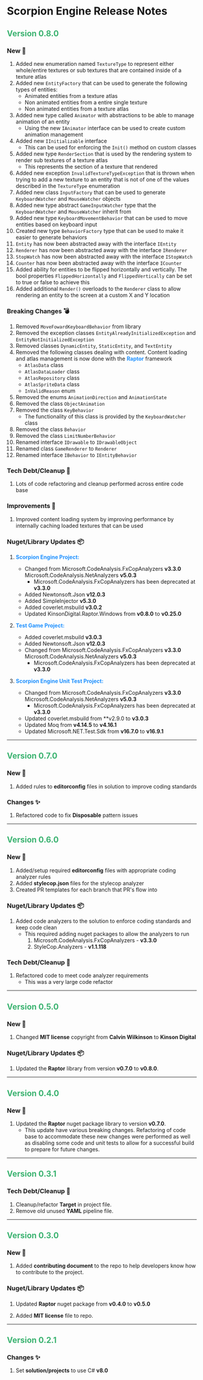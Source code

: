 # **Scorpion Engine Release Notes**

## <span style='color:mediumseagreen;font-weight:bold'>Version 0.8.0</span>

### **New** 🎉

1. Added new enumeration named `TextureType` to represent either whole/entire textures or sub textures that are contained inside of a texture atlas
2. Added new `EntityFactory` that can be used to generate the following types of entities:
   * Animated entities from a texture atlas
   * Non animated entities from a entire single texture
   * Non animated entities from a texture atlas
3. Added new type called `Animator` with abstractions to be able to manage animation of an entity
   * Using the new `IAnimator` interface can be used to create custom animation management
4. Added new `IInitializable` interface
   * This can be used for enforcing the `Init()` method on custom classes
5. Added new type `RenderSection` that is used by the rendering system to render sub textures of a texture atlas
   * This represents the section of a texture that rendered  
6. Added new exception `InvalidTextureTypeException` that is thrown when trying to add a new texture to an entity that is not of one of the values described in the `TextureType` enumeration
7. Added new class `InputFactory` that can be used to generate `KeyboardWatcher` and `MouseWatcher` objects
8. Added new type abstract `GameInputWatcher` type that the `KeyboardWatcher` and `MouseWatcher` inherit from
9. Added new type `KeyboardMovementBehavior` that can be used to move entities based on keyboard input
10. Created new type `BehaviorFactory` type that can be used to make it easier to generate behaviors
11. `Entity` has now been abstracted away with the interface `IEntity`
12. `Renderer` has now been abstracted away with the interface `IRenderer`
13. `StopWatch` has now been abstracted away with the interface `IStopWatch`
14. `Counter` has now been abstracted away with the interface `ICounter`
15. Added ability for entities to be flipped horizontally and vertically.  The bool properties `FlippedHorizontally` and `FlippedVertically` can be set to true or false to achieve this
16. Added additional `Render()` overloads to the `Renderer` class to allow rendering an entity to the screen at a custom X and Y location

### **Breaking Changes** 💣

1. Removed `MoveFowardKeyboardBehavior` from library
2. Removed the exception classes `EntityAlreadyInitializedException` and `EntityNotInitializedException`
3. Removed classes `DynamicEntity`, `StaticEntity`, and `TextEntity`
4. Removed the following classes dealing with content.  Content loading and atlas management is now done with the <span style='font-weight: bold; color: dodgerblue'>Raptor</span> framework
   * `AtlasData` class
   * `AtlasDataLoader` class
   * `AtlasRepository` class
   * `AtlasSpriteData` class
   * `InValidReason` enum
5. Removed the enums `AnimationDirection` and `AnimationState`
6. Removed the class `ObjectAnimation`
7. Removed the class `KeyBehavior`
   * The functionality of this class is provided by the `KeyboardWatcher` class
8. Removed the class `Behavior`
9. Removed the class `LimitNumberBehavior`
10. Renamed interface `IDrawable` to `IDrawableObject`
11. Renamed class `GameRenderer` to `Renderer`
12. Renamed interface `IBehavior` to `IEntityBehavior`

### **Tech Debt/Cleanup** 🧹

1. Lots of code refactoring and cleanup performed across entire code base

### **Improvements** 🌟

1. Improved content loading system by improving performance by internally caching loaded textures that can be used

### **Nuget/Library Updates** 📦

1. <span style='font-weight: bold; color: dodgerblue'>Scorpion Engine Project:</span>
   * Changed from Microsoft.CodeAnalysis.FxCopAnalyzers **v3.3.0** Microsoft.CodeAnalysis.NetAnalyzers **v5.0.3**
     * Microsoft.CodeAnalysis.FxCopAnalyzers has been deprecated at **v3.3.0**
   * Added Newtonsoft.Json **v12.0.3**
   * Added SimpleInjector **v5.3.0**
   * Added coverlet.msbuild **v3.0.2**
   * Updated KinsonDigital.Raptor.Windows from **v0.8.0** to **v0.25.0**

1. <span style='font-weight: bold; color: dodgerblue'>Test Game Project:</span>
   * Added coverlet.msbuild **v3.0.3**
   * Added Newtonsoft.Json **v12.0.3**
   * Changed from Microsoft.CodeAnalysis.FxCopAnalyzers **v3.3.0** Microsoft.CodeAnalysis.NetAnalyzers **v5.0.3**
     * Microsoft.CodeAnalysis.FxCopAnalyzers has been deprecated at **v3.3.0**

1. <span style='font-weight: bold; color: dodgerblue'>Scorpion Engine Unit Test Project:</span>
   * Changed from Microsoft.CodeAnalysis.FxCopAnalyzers **v3.3.0** Microsoft.CodeAnalysis.NetAnalyzers **v5.0.3**
     * Microsoft.CodeAnalysis.FxCopAnalyzers has been deprecated at **v3.3.0**
   * Updated coverlet.msbuild from **v2.9.0 to **v3.0.3**
   * Updated Moq from **v4.14.5** to **v4.16.1**
   * Updated Microsoft.NET.Test.Sdk from **v16.7.0** to **v16.9.1**

---

## <span style='color:mediumseagreen;font-weight:bold'>Version 0.7.0</span>

### **New** 🎉

1. Added rules to **editorconfig** files in solution to improve coding standards

### **Changes** ✨
1. Refactored code to fix **Disposable** pattern issues

---

## <span style='color:mediumseagreen;font-weight:bold'>Version 0.6.0</span>

### **New** 🎉
1. Added/setup required **editorconfig** files with appropriate coding analyzer rules
2. Added **stylecop.json** files for the stylecop analyzer
3. Created PR templates for each branch that PR's flow into

### **Nuget/Library Updates** 📦

1. Added code analyzers to the solution to enforce coding standards and keep code clean
   * This required adding nuget packages to allow the analyzers to run
		1. Microsoft.CodeAnalysis.FxCopAnalyzers - **v3.3.0**
		2. StyleCop.Analyzers - **v1.1.118**


### **Tech Debt/Cleanup** 🧹

1. Refactored code to meet code analyzer requirements
   * This was a very large code refactor

---

## <span style='color:mediumseagreen;font-weight:bold'>Version 0.5.0</span>

### **New** 🎉

1. Changed **MIT license** copyright from **Calvin Wilkinson** to **Kinson Digital**

### **Nuget/Library Updates** 📦

1. Updated the **Raptor** library from version **v0.7.0** to **v0.8.0**.

---

## <span style='color:mediumseagreen;font-weight:bold'>Version 0.4.0</span>

### **New** 🎉

1. Updated the **Raptor** nuget package library to version **v0.7.0**.
   * This update have various breaking changes.  Refactoring of code base to accommodate these new changes were performed as well as disabling some code and unit tests to allow for a successful build to prepare for future changes.

---

## <span style='color:mediumseagreen;font-weight:bold'>Version 0.3.1</span>

### **Tech Debt/Cleanup** 🧹

1. Cleanup/refactor **Target** in project file.
2. Remove old unused **YAML** pipeline file.

---

## <span style='color:mediumseagreen;font-weight:bold'>Version 0.3.0</span>

### **New** 🎉

1. Added **contributing document** to the repo to help developers know how to contribute to the project.

### **Nuget/Library Updates** 📦

1. Updated **Raptor** nuget package from **v0.4.0** to **v0.5.0**

2. Added **MIT license** file to repo.

---

## <span style='color:mediumseagreen;font-weight:bold'>Version 0.2.1</span>

### **Changes** ✨

1. Set **solution/projects** to use C# **v8.0**